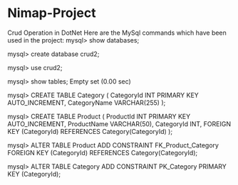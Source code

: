 # Nimap-Project
Crud Operation in DotNet
Here are the MySql commands which have been used in the project:
mysql> show databases;

mysql> create database crud2;

mysql> use crud2;

mysql> show tables;
Empty set (0.00 sec)

mysql> CREATE TABLE Category (
       CategoryId INT PRIMARY KEY AUTO_INCREMENT,
       CategoryName VARCHAR(255)
       );

mysql> CREATE TABLE Product (
       ProductId INT PRIMARY KEY AUTO_INCREMENT,
       ProductName VARCHAR(50),
       CategoryId INT,
       FOREIGN KEY (CategoryId) REFERENCES Category(CategoryId)
       );

mysql> ALTER TABLE Product
       ADD CONSTRAINT FK_Product_Category
       FOREIGN KEY (CategoryId)
       REFERENCES Category(CategoryId);

mysql> ALTER TABLE Category
       ADD CONSTRAINT PK_Category PRIMARY KEY (CategoryId);
